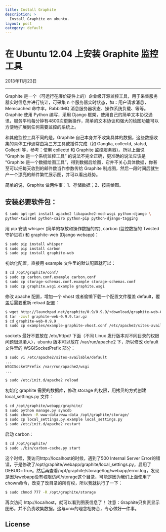 ```yaml
---
title: Install Graphite
description: >
  Install Graphite on ubuntu.
layout: post
category: default
---
```


在 Ubuntu 12.04 上安装 Graphite 监控工具
=========

2013年11月23日

--------------

Graphite 是一个（可运行在廉价硬件上的）企业级开源监控工具，用于采集服务器实时信息并进行统计，可采集 n 个服务器实时状态，如：用户请求消息，Memcached 命中率，RabbitMQ 消息服务器状态、操作系统负载、等等。Graphite 使用 Python 编写，采用 Django 框架，使用自己的简单文本协议通讯，服务平均每分钟有4800次更新操作，简单的文本协议和强大的绘图功能可以方便地扩展到任何需要监控的系统上。

和其他监控工具不同的是，Graphite 自己本身并不收集具体的数据，这些数据收集的具体工作通常由第三方工具或插件完成（如 Ganglia, collectd, statsd, Collectl 等，参考：使用 collectd 和 Graphite 监控服务器）。所以上面说 “Graphite 是一个系统监控工具” 的说法不完全正确，更准确的说法应该是 “Graphite 是一个数据绘图工具”，得到数据后绘图，它并不关心具体数据，你甚至可以把每天收到的邮件数当作参数传给 Graphite 制成图，然后一段时间后就生产一个漂亮的邮件繁忙展示图，并可以看出趋势。

简单的说，Graphite 做两件事：1、存储数据；2、按需绘图。

安装必要软件包：
--------------

```sh
$ sudo apt-get install apache2 libapache2-mod-wsgi python-django \
python-twisted python-cairo python-pip python-django-tagging
```

用 pip 安装 whisper (简单的存放和操作数据的库), carbon (监控数据的 Twisted 守护进程) 和 graphite-web (Django webapp)：

```sh
$ sudo pip install whisper
$ sudo pip install carbon
$ sudo pip install graphite-web
```
初始化配置，直接用 example 文件里的默认配置就可以：

```sh
$ cd /opt/graphite/conf/
$ sudo cp carbon.conf.example carbon.conf
$ sudo cp storage-schemas.conf.example storage-schemas.conf
$ sudo cp graphite.wsgi.example graphite.wsgi
```
修改 apache 配置，增加一个 vhost 或者偷懒下载一个配置文件覆盖 default，覆盖后需要重新 reload 配置：

```sh
$ wget http://launchpad.net/graphite/0.9/0.9.9/+download/graphite-web-0.9.9.tar.gz
$ tar -zxvf graphite-web-0.9.9.tar.gz
$ cd graphite-web-0.9.9
$ sudo cp examples/example-graphite-vhost.conf /etc/apache2/sites-available/default
```
sockets 最好不要放在 /etc/httpd/ 下面（不同 Linux 发行版本对不同目录的权限问题很混淆人），ubuntu 版本可以放在 /var/run/apache2 下，所以修改 default 文件里的 WSGISocketPrefix 部分：

```sh
$ sudo vi /etc/apache2/sites-available/default
...
WSGISocketPrefix /var/run/apache2/wsgi
...

$ sudo /etc/init.d/apache2 reload
```
初始化 graphite 需要的数据库，修改 storage 的权限，用拷贝的方式创建 local_settings.py 文件：

```sh
$ cd /opt/graphite/webapp/graphite/
$ sudo python manage.py syncdb
$ sudo chown -R www-data:www-data /opt/graphite/storage/
$ sudo cp local_settings.py.example local_settings.py
$ sudo /etc/init.d/apache2 restart
```
启动 carbon：

```sh
$ cd /opt/graphite/
$ sudo ./bin/carbon-cache.py start
```
这个时候，我访问http://localhost的时候，遇到了500 Internal Server Error的错误，于是修改了/opt/graphite/webapp/graphite/local_settings.py，启用了DEBUG=True。然后再查看/opt/graphite/storage/log/webapp/error.log，发现是因为webapp没有权限访问/storage这个目录，可能是因为我们上面使用了chown命令，改变了改目录的所有权，所以我就执行了一下：

```sh
$ sudo chmod 777 -R /opt/graphite/storage
```
再次访问 http://localhost，就可以看到图表信息了！
注意：Graphite只负责显示图形，并不负责收集数据，这与unix的理念相符合，专心做好一件事。

License
----
